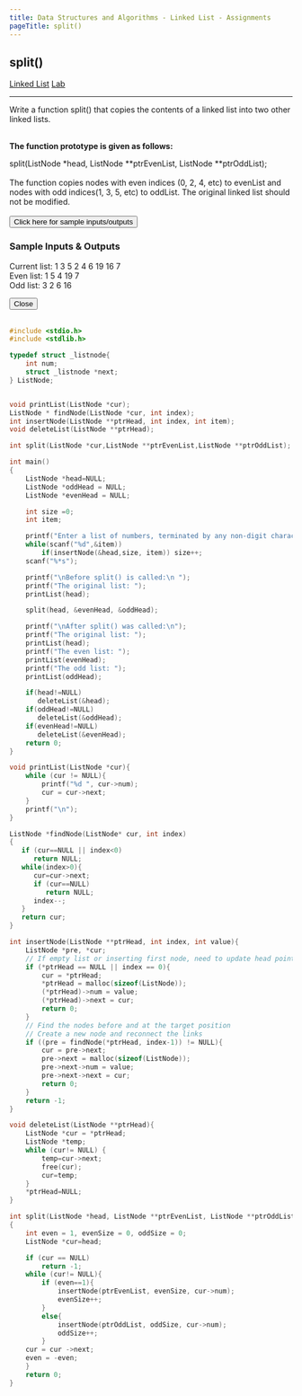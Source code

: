 ```yaml
---
title: Data Structures and Algorithms - Linked List - Assignments
pageTitle: split()
---
```


## split()

<span class="tags"><a href="#">Linked List</a></span>
<span class="tags"><a href="#">Lab</a></span>

<hr>

Write a function <span class="functions">split()</span> that copies the contents of a linked list into two other linked lists.
<br><br>

**The function prototype is given as follows:**

<span class="functions">split(ListNode *head, ListNode **ptrEvenList, ListNode **ptrOddList);</span>
<br><br>
The function copies nodes with even indices (0, 2, 4, etc) to evenList and nodes with odd indices(1, 3, 5, etc) to oddList. The original linked list should not be modified.
<br><br>
<button id="openModalBtn">Click here for sample inputs/outputs</button>
<div class="modal-wrapper" id="modal">
	<div class="modal">
		<div class="modal-header">
			<h3>Sample Inputs & Outputs</h3>
		</div>
		<div class="modal-body">
			<p class="functions">
    	    Current list: 1 3 5 2 4 6 19 16 7 <br>
            Even list: 1 5 4 19 7 <br>
            Odd list: 3 2 6 16
			</p>
		</div>
		<div class="modal-footer">
			<button id="closeModalBtn">Close</button>
		</div>
	</div>
</div>
<br>

```c
#include <stdio.h>
#include <stdlib.h>

typedef struct _listnode{
	int num;
	struct _listnode *next;
} ListNode;


void printList(ListNode *cur);
ListNode * findNode(ListNode *cur, int index);
int insertNode(ListNode **ptrHead, int index, int item);
void deleteList(ListNode **ptrHead);

int split(ListNode *cur,ListNode **ptrEvenList,ListNode **ptrOddList);

int main()
{
    ListNode *head=NULL;
    ListNode *oddHead = NULL;
    ListNode *evenHead = NULL;

    int size =0;
    int item;

    printf("Enter a list of numbers, terminated by any non-digit character: \n");
    while(scanf("%d",&item))
        if(insertNode(&head,size, item)) size++;
    scanf("%*s");

    printf("\nBefore split() is called:\n ");
    printf("The original list: ");
    printList(head);

    split(head, &evenHead, &oddHead);

    printf("\nAfter split() was called:\n");
    printf("The original list: ");
    printList(head);
	printf("The even list: ");
	printList(evenHead);
	printf("The odd list: ");
	printList(oddHead);

	if(head!=NULL)
       deleteList(&head);
    if(oddHead!=NULL)
       deleteList(&oddHead);
    if(evenHead!=NULL)
       deleteList(&evenHead);
    return 0;
}

void printList(ListNode *cur){
    while (cur != NULL){
        printf("%d ", cur->num);
        cur = cur->next;
    }
    printf("\n");
}

ListNode *findNode(ListNode* cur, int index)
{
   if (cur==NULL || index<0)
      return NULL;
   while(index>0){
      cur=cur->next;
      if (cur==NULL)
         return NULL;
      index--;
   }
   return cur;
}

int insertNode(ListNode **ptrHead, int index, int value){
	ListNode *pre, *cur;
	// If empty list or inserting first node, need to update head pointer
	if (*ptrHead == NULL || index == 0){
		cur = *ptrHead;
		*ptrHead = malloc(sizeof(ListNode));
		(*ptrHead)->num = value;
		(*ptrHead)->next = cur;
		return 0;
	}
	// Find the nodes before and at the target position
	// Create a new node and reconnect the links
	if ((pre = findNode(*ptrHead, index-1)) != NULL){
		cur = pre->next;
		pre->next = malloc(sizeof(ListNode));
		pre->next->num = value;
		pre->next->next = cur;
		return 0;
	}
	return -1;
}

void deleteList(ListNode **ptrHead){
    ListNode *cur = *ptrHead;
    ListNode *temp;
    while (cur!= NULL) {
		temp=cur->next;
		free(cur);
		cur=temp;
	}
	*ptrHead=NULL;
}

int split(ListNode *head, ListNode **ptrEvenList, ListNode **ptrOddList)
{
	int even = 1, evenSize = 0, oddSize = 0;
	ListNode *cur=head;

	if (cur == NULL)
		return -1;
	while (cur!= NULL){
		if (even==1){
			insertNode(ptrEvenList, evenSize, cur->num);
			evenSize++;
		}
		else{
			insertNode(ptrOddList, oddSize, cur->num);
			oddSize++;
		}
	cur = cur ->next;
	even = -even;
	}
	return 0;
}

```

